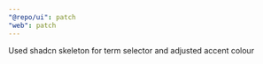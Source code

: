 ```yaml
---
"@repo/ui": patch
"web": patch
---
```


Used shadcn skeleton for term selector and adjusted accent colour
